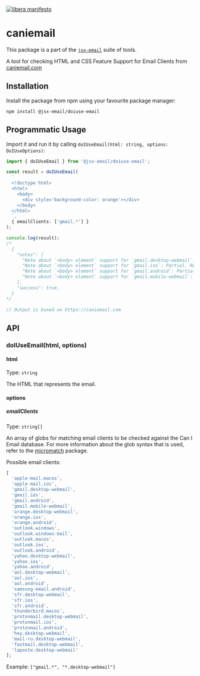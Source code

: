 [![libera manifesto](https://img.shields.io/badge/libera-manifesto-lightgrey.svg)](https://liberamanifesto.com)

# caniemail

This package is a part of the [`jsx-email`](https://jsx.email) suite of tools.

A tool for checking HTML and CSS Feature Support for Email Clients from [caniemail.com](https://caniemail.com)

## Installation

Install the package from npm using your favourite package manager:

```shell
npm install @jsx-email/doiuse-email
```

## Programmatic Usage

Import it and run it by calling `doIUseEmail(html: string, options: DoIUseOptions)`:

```typescript
import { doIUseEmail } from '@jsx-email/doiuse-email';

const result = doIUseEmail(
  `
  <!doctype html>
  <html>
    <body>
      <div style='background-color: orange'></div>
    </body>
  </html>
  `,
  { emailClients: ['gmail.*'] }
);

console.log(result);
/*
  {
    "notes": [
      "Note about `<body> element` support for `gmail.desktop-webmail`: Partial. Replaced by a `<div>` with supported attributes.",
      "Note about `<body> element` support for `gmail.ios`: Partial. Replaced by a `<div>` with supported attributes.",
      "Note about `<body> element` support for `gmail.android`: Partial. Replaced by a `<div>` with supported attributes.",
      "Note about `<body> element` support for `gmail.mobile-webmail`: Partial. Replaced by a `<div>` with supported attributes.",
    ],
    "success": true,
  }
*/

// Output is based on https://caniemail.com
```

## API

### doIUseEmail(html, options)

#### html

Type: `string`

The HTML that represents the email.

#### options

##### emailClients

Type: `string[]`

An array of globs for matching email clients to be checked against the Can I Email database. For more information about the glob syntax that is used, refer to the [micromatch](https://www.npmjs.com/package/micromatch) package.

Possible email clients:

```javascript
[
  'apple-mail.macos',
  'apple-mail.ios',
  'gmail.desktop-webmail',
  'gmail.ios',
  'gmail.android',
  'gmail.mobile-webmail',
  'orange.desktop-webmail',
  'orange.ios',
  'orange.android',
  'outlook.windows',
  'outlook.windows-mail',
  'outlook.macos',
  'outlook.ios',
  'outlook.android',
  'yahoo.desktop-webmail',
  'yahoo.ios',
  'yahoo.android',
  'aol.desktop-webmail',
  'aol.ios',
  'aol.android',
  'samsung-email.android',
  'sfr.desktop-webmail',
  'sfr.ios',
  'sfr.android',
  'thunderbird.macos',
  'protonmail.desktop-webmail',
  'protonmail.ios',
  'protonmail.android',
  'hey.desktop-webmail',
  'mail-ru.desktop-webmail',
  'fastmail.desktop-webmail',
  'laposte.desktop-webmail'
];
```

Example: `["gmail.*", "*.desktop-webmail"]`

